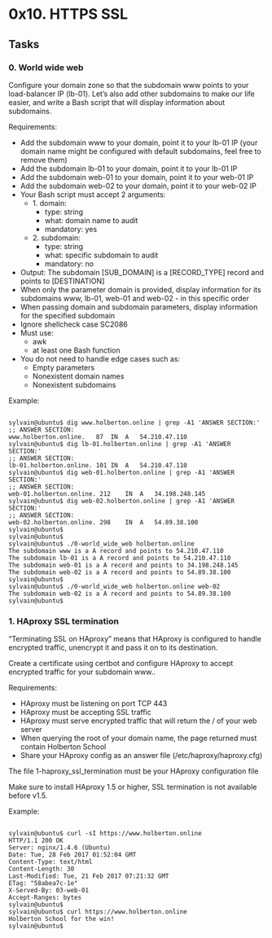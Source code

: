 # 0x10. HTTPS SSL

## Tasks

### 0. World wide web
Configure your domain zone so that the subdomain www points to your load-balancer IP (lb-01). Let’s also add other subdomains to make our life easier, and write a Bash script that will display information about subdomains.

Requirements:

<ul>
<li>Add the subdomain www to your domain, point it to your lb-01 IP (your domain name might be configured with default subdomains, feel free to remove them)</li>
<li>Add the subdomain lb-01 to your domain, point it to your lb-01 IP</li>
<li>Add the subdomain web-01 to your domain, point it to your web-01 IP</li>
<li>Add the subdomain web-02 to your domain, point it to your web-02 IP</li>
<li>Your Bash script must accept 2 arguments:
<ul><li>1. domain:<ul><li>type: string</li><li>what: domain name to audit</li><li>mandatory: yes</li></ul></li>
<li>2. subdomain:<ul><li>type: string</li><li>what: specific subdomain to audit</li><li>mandatory: no</li></ul></li></ul></li>
<li>Output: The subdomain [SUB_DOMAIN] is a [RECORD_TYPE] record and points to [DESTINATION]</li>
<li>When only the parameter domain is provided, display information for its subdomains www, lb-01, web-01 and web-02 - in this specific order</li>
<li>When passing domain and subdomain parameters, display information for the specified subdomain</li>
<li>Ignore shellcheck case SC2086</li>
<li>Must use: <ul><li>awk</li><li>at least one Bash function</li></ul></li>
<li>You do not need to handle edge cases such as: <ul><li>Empty parameters</li><li>Nonexistent domain names</li><li>Nonexistent subdomains</li></ul></li>
</ul>

Example:

<pre><code>
sylvain@ubuntu$ dig www.holberton.online | grep -A1 'ANSWER SECTION:'
;; ANSWER SECTION:
www.holberton.online.   87  IN  A   54.210.47.110
sylvain@ubuntu$ dig lb-01.holberton.online | grep -A1 'ANSWER SECTION:'
;; ANSWER SECTION:
lb-01.holberton.online. 101 IN  A   54.210.47.110
sylvain@ubuntu$ dig web-01.holberton.online | grep -A1 'ANSWER SECTION:'
;; ANSWER SECTION:
web-01.holberton.online. 212    IN  A   34.198.248.145
sylvain@ubuntu$ dig web-02.holberton.online | grep -A1 'ANSWER SECTION:'
;; ANSWER SECTION:
web-02.holberton.online. 298    IN  A   54.89.38.100
sylvain@ubuntu$
sylvain@ubuntu$
sylvain@ubuntu$ ./0-world_wide_web holberton.online
The subdomain www is a A record and points to 54.210.47.110
The subdomain lb-01 is a A record and points to 54.210.47.110
The subdomain web-01 is a A record and points to 34.198.248.145
The subdomain web-02 is a A record and points to 54.89.38.100
sylvain@ubuntu$
sylvain@ubuntu$ ./0-world_wide_web holberton.online web-02
The subdomain web-02 is a A record and points to 54.89.38.100
sylvain@ubuntu$
</code></pre>


### 1. HAproxy SSL termination
“Terminating SSL on HAproxy” means that HAproxy is configured to handle encrypted traffic, unencrypt it and pass it on to its destination.

Create a certificate using certbot and configure HAproxy to accept encrypted traffic for your subdomain www..

Requirements:

<ul>
<li>HAproxy must be listening on port TCP 443</li>
<li>HAproxy must be accepting SSL traffic</li>
<li>HAproxy must serve encrypted traffic that will return the / of your web server</li>
<li>When querying the root of your domain name, the page returned must contain Holberton School</li>
<li>Share your HAproxy config as an answer file (/etc/haproxy/haproxy.cfg)</li>
</ul>

The file 1-haproxy_ssl_termination must be your HAproxy configuration file

Make sure to install HAproxy 1.5 or higher, SSL termination is not available before v1.5.

Example:

<pre><code>
sylvain@ubuntu$ curl -sI https://www.holberton.online
HTTP/1.1 200 OK
Server: nginx/1.4.6 (Ubuntu)
Date: Tue, 28 Feb 2017 01:52:04 GMT
Content-Type: text/html
Content-Length: 30
Last-Modified: Tue, 21 Feb 2017 07:21:32 GMT
ETag: "58abea7c-1e"
X-Served-By: 03-web-01
Accept-Ranges: bytes
sylvain@ubuntu$
sylvain@ubuntu$ curl https://www.holberton.online
Holberton School for the win!
sylvain@ubuntu$
</code></pre>


